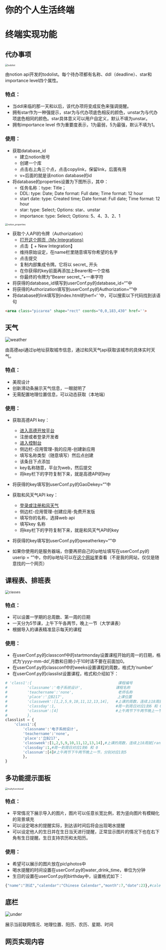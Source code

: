 # 你的个人生活终端

# 终端实现功能

## 代办事项

<img src="..\photos\todolist.png" alt="todolist" style="zoom:50%;" />

由notion api开发的todolist。每个待办项都有名称、ddl（deadline）、star和importance level四个属性。

### 特点：

- 当ddl来临的那一天和以后，该代办项将变成反色来强调提醒。
- 拥有star作为一种强提示，star为与代办项底色相反的颜色，unstar为与代办项底色相同的颜色。star具体意义可以用户自定义，默认不填为unstar。
- 拥有importance level 作为重要度表示，1为最弱，5为最强，默认不填为1。

### 使用：

- 获取database_id
  - 建立notion账号
  - 创建一个库
  - 点击右上角三个点，点击copylink，保留link，后面有用
  - v=后面的就是该notion database的id
- 将database的properties设置为下图所示，其中：
  - 任务名称：type: Title；
  - DDL: type: Date; Date format: Full date; Time format: 12 hour
  - start date: type: Created time; Date format: Full date; Time format: 12 hour
  - star: type: Select; Options: star、unstar
  - importance: type: Select; Options: 5、4、3、2、1

<img src="..\photos\notion_properties.png" alt="notion_properties" style="zoom:50%;" />

- 获取个人API的令牌（Authorization）
  - [打开这个网页（My Integrations)](https://www.notion.so/my-integrations)
  - 点击【 + New Integration】
  - 维持原始设定，在name栏里随意填写你希望的名字
  - 点击提交
  - 复制内部集成令牌。它将以 secret_ 开头
  - 在你获得的key前面再添加上Bearer和一个空格
  - 你最终的令牌为“Bearer secret_”+一串字符
- 将获得的database_id填写到userConf.py的database_id=“”中
- 将获得的Authorization填写到userConf.py的Authorization=“”中
- 将database的link填写到index.html的herf=‘ ’中，可以搜索以下代码找到该语句

```html
<area class="picarea" shape="rect" coords="0,0,183,430" href=''>
```



## 天气

<img src="..\photos\weather.png" alt="weather" style="zoom:100%;" />

由高德api通过ip地址获取城市信息，通过和风天气api获取该城市的具体实时天气。

### 特点：

- 美观设计
- 创新滑动条展示天气信息，一眼就明了
- 无需配置地理位置信息，可以动态获取（本地端）

### 使用：

- 获取高德API key：
  - [进入高德开放平台](https://lbs.amap.com/)
  - 注册或者登录开发者
  - [进入控制台](https://console.amap.com/dev/index)
  - 侧边栏-应用管理-我的应用-创建新应用
  - 填写名称类型（随意填写）然后点创建
  - 该条目下点添加
  - key名称随意，平台为web，然后提交
  - 将key栏下的字符复制下来，就是高德API的key
- 将获得的key填写到userConf.py的GaoDekey=“”中
- 获取和风天气API key：
  - [登录或注册和风天气](https://dev.qweather.com/docs/api/)
  - 侧边栏-应用管理-创建应用-免费开发版
  - 填写你的名称，选择web api
  - 填写key 名称
  - 将key栏下的字符复制下来，就是和风天气API的key

- 将获得的key填写到userConf.py的qweatherkey=“”中
- 如果你使用的是服务器端，你要再把自己的ip地址填写在userConf.py的userip = “”中，你的ip地址可以在[这个网站](http://mip.chinaz.com/)里查看（不是我的网站，仅仅是随意找的一个网页）

## 课程表、排班表

<img src="..\photos\classes.png" alt="classes" style="zoom:75%;" />

### 特点：

- 可以设置一学期的总周数、第一周的日期
- 一天分为5节课，上午下午各两节，晚上一节（大学课表）
- 根据导入的课表精准显示每天的课程

### 使用：

- 在userConf.py的classconf中的startmonday设置课程开始的周一的日期，格式为‘yyyy-mm-dd’,月数和日期小于10时请不要在前面加0。
- 在userConf.py的classconf中的weeks设置课程的周数，格式为‘number‘
- 在userConf.py的classlist设置课程，格式和介绍如下：

```python
# 'class1':{                                       课程编号
#         'classname':'电子系统设计',               课程名称
#         'teachername':'none',                    老师名称
#         'place':'立B217',                        上课位置
#         'classweek':[1,2,5,9,10,11,12,13,14],   #上课的周数，连续上18周就[range(1,19)]
#         'classday':1,                           #周一到周日对应1到6 和 0
#         'classnum':[4]                          #上午两节下午两节晚上一节，分别对应1到5，该课表只针对大学一天五节课课表
#         },
classlist = {
    'class1':{
        'classname':'电子系统设计',
        'teachername':'none',
        'place':'立B217',
        'classweek':[1,2,5,9,10,11,12,13,14],#上课的周数，连续上18周就[range(1,19)]
        'classday':1,#周一到周日对应1到6 和 0
        'classnum':[4]#上午两节下午两节晚上一节，分别对应1到5
        },
}
```

## 多功能提示面板

<img src="..\photos\multyfunctional.png" alt="multyfunctional" style="zoom:50%;" />

### 特点：

- 平常情况下展示导入的图片，图片可以任意长宽比例，若为竖向图片有模糊化的背景填充
- 可以设定喝水的提醒实际，到达该时间后将会出现喝水提醒
- 可以设定他人的生日并在生日当天进行提醒，正常显示图片的情况下也在右下角有生日提醒。生日支持农历和太阳历。

### 使用：

- 希望可以展示的图片放在pic\photos中
- 喝水提醒的时间设置在userConf.py的water_drink_time，单位为分钟
- 生日的设置在userConf.py的birthday中，设置格式如下：

```python
{"name":"测试","calendar":"Chinese Calendar","month":7,"date":23},#calender:"Chinese Calendar"农历、"Solar Calendar"阳历
```

## 底栏

<img src="..\photos\under.png" alt="under" style="zoom:100%;" />

展示当前联网情况、地理位置、阳历、农历、星期、时间

## 网页实现内容
